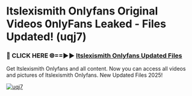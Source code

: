 # Itslexismith Onlyfans Original Videos 0nlyFans Leaked - Files Updated! (uqj7)

<h3>🔴 CLICK HERE 🌐==►► <a href="https://tinyurl.com/2m67pmp6" rel="nofollow">Itslexismith Onlyfans Updated Files</a></h3>

Get Itslexismith Onlyfans and all content. Now you can access all videos and pictures of Itslexismith Onlyfans. New Updated Files 2025!

[![uqj7](https://i.imgur.com/H4QAA4z.gif)](https://tinyurl.com/2m67pmp6)